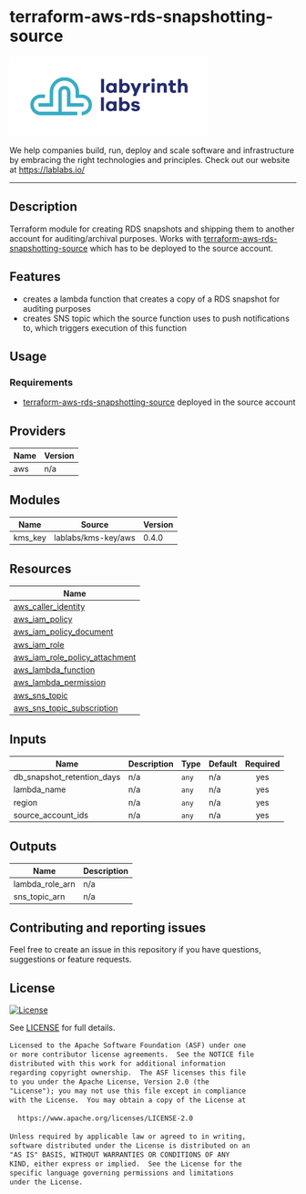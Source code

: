 # terraform-aws-rds-snapshotting-source

[<img src="ll-logo.png">](https://lablabs.io/)

We help companies build, run, deploy and scale software and infrastructure by embracing the right technologies and principles. Check out our website at https://lablabs.io/

---

## Description

Terraform module for creating RDS snapshots and shipping them to another account for auditing/archival purposes. Works with [terraform-aws-rds-snapshotting-source](https://github.com/lablabs/terraform-aws-rds-snapshotting-source) which has to be deployed to the source account.

## Features

- creates a lambda function that creates a copy of a RDS snapshot for auditing purposes
- creates SNS topic which the source function uses to push notifications to, which triggers execution of this function

## Usage

### Requirements

- [terraform-aws-rds-snapshotting-source](https://github.com/lablabs/terraform-aws-rds-snapshotting-source) deployed in the source account

## Providers

| Name | Version |
|------|---------|
| aws | n/a |

## Modules

| Name | Source | Version |
|------|--------|---------|
| kms_key | lablabs/kms-key/aws | 0.4.0 |

## Resources

| Name |
|------|
| [aws_caller_identity](https://registry.terraform.io/providers/hashicorp/aws/latest/docs/data-sources/caller_identity) |
| [aws_iam_policy](https://registry.terraform.io/providers/hashicorp/aws/latest/docs/resources/iam_policy) |
| [aws_iam_policy_document](https://registry.terraform.io/providers/hashicorp/aws/latest/docs/data-sources/iam_policy_document) |
| [aws_iam_role](https://registry.terraform.io/providers/hashicorp/aws/latest/docs/resources/iam_role) |
| [aws_iam_role_policy_attachment](https://registry.terraform.io/providers/hashicorp/aws/latest/docs/resources/iam_role_policy_attachment) |
| [aws_lambda_function](https://registry.terraform.io/providers/hashicorp/aws/latest/docs/resources/lambda_function) |
| [aws_lambda_permission](https://registry.terraform.io/providers/hashicorp/aws/latest/docs/resources/lambda_permission) |
| [aws_sns_topic](https://registry.terraform.io/providers/hashicorp/aws/latest/docs/resources/sns_topic) |
| [aws_sns_topic_subscription](https://registry.terraform.io/providers/hashicorp/aws/latest/docs/resources/sns_topic_subscription) |

## Inputs

| Name | Description | Type | Default | Required |
|------|-------------|------|---------|:--------:|
| db\_snapshot\_retention\_days | n/a | `any` | n/a | yes |
| lambda\_name | n/a | `any` | n/a | yes |
| region | n/a | `any` | n/a | yes |
| source\_account\_ids | n/a | `any` | n/a | yes |

## Outputs

| Name | Description |
|------|-------------|
| lambda\_role\_arn | n/a |
| sns\_topic\_arn | n/a |
## Contributing and reporting issues

Feel free to create an issue in this repository if you have questions, suggestions or feature requests.

## License

[![License](https://img.shields.io/badge/License-Apache%202.0-blue.svg)](https://opensource.org/licenses/Apache-2.0)

See [LICENSE](LICENSE) for full details.

    Licensed to the Apache Software Foundation (ASF) under one
    or more contributor license agreements.  See the NOTICE file
    distributed with this work for additional information
    regarding copyright ownership.  The ASF licenses this file
    to you under the Apache License, Version 2.0 (the
    "License"); you may not use this file except in compliance
    with the License.  You may obtain a copy of the License at

      https://www.apache.org/licenses/LICENSE-2.0

    Unless required by applicable law or agreed to in writing,
    software distributed under the License is distributed on an
    "AS IS" BASIS, WITHOUT WARRANTIES OR CONDITIONS OF ANY
    KIND, either express or implied.  See the License for the
    specific language governing permissions and limitations
    under the License.
